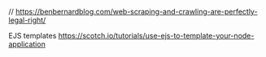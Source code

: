 //
https://benbernardblog.com/web-scraping-and-crawling-are-perfectly-legal-right/

EJS templates
https://scotch.io/tutorials/use-ejs-to-template-your-node-application
